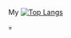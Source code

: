 My
[![Top Langs](https://github-readme-stats.vercel.app/api/top-langs/?username=keenwarice&layout=donut)](https://github.com/anuraghazra/github-readme-stats)

💀
<!--

Here are some ideas to get you started:

- 🔭 I’m currently working on ...
- 🌱 I’m currently learning ...
- 👯 I’m looking to collaborate on ...
- 🤔 I’m looking for help with ...
- 💬 Ask me about ...
- 📫 How to reach me: ...
- 😄 Pronouns: ...
- ⚡ Fun fact: ...
-->
